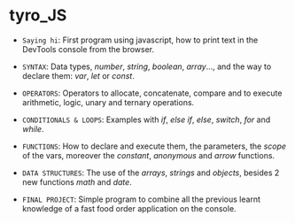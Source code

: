 # tyro_JS

- `Saying hi`: First program using javascript, how to print text in the DevTools console from the browser.

- `SYNTAX`:  Data types, _number_, _string_, _boolean_, _array_..., and the way to declare them: _var_, _let_ or _const_.

- `OPERATORS`: Operators to allocate, concatenate, compare and to execute arithmetic, logic, unary and ternary operations.

-  `CONDITIONALS & LOOPS`: Examples with _if_, _else if_, _else_, _switch_, _for_ and _while_.

-  `FUNCTIONS`: How to declare and execute them, the parameters, the _scope_ of the vars, moreover the _constant_, _anonymous_ and _arrow_ functions.

-  `DATA STRUCTURES`: The use of the _arrays_, _strings_ and _objects_, besides 2 new functions _math_ and _date_.

-  `FINAL PROJECT`: Simple program to combine all the previous learnt knowledge of a fast food order application on the console.
